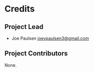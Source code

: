 Credits
=======

Project Lead
----------------

* Joe Paulsen <joeypaulsen3@gmail.com>

Project Contributors
------------

None.
